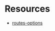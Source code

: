 # Resources

- [routes-options](https://www.fastify.io/docs/latest/Reference/Routes/#routes-options)

